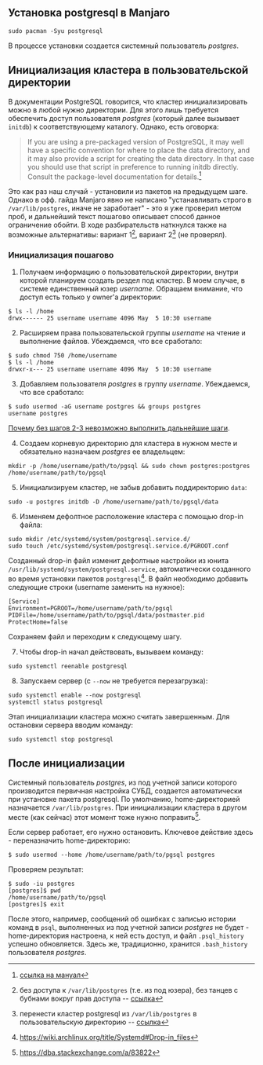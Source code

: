 ## Установка postgresql в Manjaro

```
sudo pacman -Syu postgresql
```

В процессе установки создается системный пользователь _postgres_.

## Инициализация кластера в пользовательской директории

В документации PostgreSQL говорится, что кластер инициализировать можно в любой нужно директории. Для этого лишь требуется обеспечить доступ пользователя _postgres_ (который далее вызывает `initdb`) к соответствующему каталогу. Однако, есть оговорка:

> If you are using a pre-packaged version of PostgreSQL, it may well have a specific convention for where to place the data directory, and it may also provide a script for creating the data directory. In that case you should use that script in preference to running initdb directly. Consult the package-level documentation for details.[^postgres-init-cluster-off]

Это как раз наш случай - установили из пакетов на предыдущем шаге. Однако в офф. гайда Manjaro явно не написано "устанавливать строго в `/var/lib/postgres`, иначе не заработает" - это я уже проверил метом проб, и дальнейший текст пошагово описывает способ данное ограничение обойти. В ходе разбирательств наткнулся также на возможные альтернативы: вариант 1[^custom-dir-alternative1], вариант 2[^custom-dir-alternative2] (не проверял).

### Инициализация пошагово

1. Получаем информацию о пользовательской директории, внутри которой планируем создать рездел под кластер. В моем случае, в системе единственный юзер _username_. Обращаем внимание, что доступ есть только у owner'a директории:
```
$ ls -l /home
drwx------ 25 username username 4096 May  5 10:30 username
```
2. Расширяем права пользовательской группы _username_ на чтение и выполнение файлов. Убеждаемся, что все сработало:
```
$ sudo chmod 750 /home/username
$ ls -l /home
drwxr-x--- 25 username username 4096 May  5 10:30 username
```
3. Добавляем пользователя _postgres_ в группу _username_. Убеждаемся, что все сработало:
```
$ sudo usermod -aG username postgres && groups postgres
username postgres
```
[Почему без шагов 2-3 невозможно выполнить дальнейшие шаги](postgresql_install_guide_nuances.md#важность-шагов-2-3).

4. Создаем корневую директорию для кластера в нужном месте и обязательно назначаем _postgres_ ее владельцем:
```
mkdir -p /home/username/path/to/pgsql && sudo chown postgres:postgres /home/username/path/to/pgsql
```
5. Инициализируем кластер, не забыв добавить поддиректорию `data`:
```
sudo -u postgres initdb -D /home/username/path/to/pgsql/data
```
6. Изменяем дефолтное расположение кластера с помощью drop-in файла:
```
sudo mkdir /etc/systemd/system/postgresql.service.d/
sudo touch /etc/systemd/system/postgresql.service.d/PGROOT.conf
```
Созданный drop-in файл изменит дефолтные настройки из юнита `/usr/lib/systemd/system/postgresql.service`, автоматически созданного во время установки пакетов `postgresql`[^drop-in-examples]. В файл необходимо добавить следующие строки (username заменить на нужное):
```
[Service]
Environment=PGROOT=/home/username/path/to/pgsql
PIDFile=/home/username/path/to/pgsql/data/postmaster.pid
ProtectHome=false
```
Сохраняем файл и переходим к следующему шагу.

7. Чтобы drop-in начал действовать, вызываем команду:
```
sudo systemctl reenable postgresql
```
8. Запускаем сервер (с `--now` не требуется перезагрузка):
```
sudo systemctl enable --now postgresql
systemctl status postgresql
```

Этап инициализации кластера можно считать завершенным. Для остановки сервера вводим команду:
```
sudo systemctl stop postgresql
```

## После инициализации

Системный пользователь _postgres_, из под учетной записи которого производится первичная настройка СУБД, создается автоматически при установке пакета postgresql. По умолчанию, home-директорией назначается `/var/lib/postgres`. При инициализации кластера в другом месте (как сейчас) этот момент тоже нужно поправить[^psql-write-history-error-resolve].

Если сервер работает, его нужно остановить. Ключевое действие здесь - переназначить home-директорию:
```
$ sudo usermod --home /home/username/path/to/pgsql postgres
```
Проверяем результат:
```
$ sudo -iu postgres
[postgres]$ pwd
/home/username/path/to/pgsql
[postgres]$ exit
```
После этого, например, сообщений об ошибках с записью истории команд в `psql`, выполненных из под учетной записи _postgres_ не будет - home-директория настроена, к ней есть доступ, и файл `.psql_history` успешно обновляется. Здесь же, традиционно, хранится `.bash_history` пользователя _postgres_.


[^drop-in-examples]: https://wiki.archlinux.org/title/Systemd#Drop-in_files
[^psql-write-history-error-resolve]: https://dba.stackexchange.com/a/83822
[^postgres-init-cluster-off]:[ссылка на мануал](https://www.postgresql.org/docs/14/creating-cluster.html) 
[^custom-dir-alternative1]: без доступа к `/var/lib/postgres` (т.е. из под юзера), без танцев с бубнами вокруг прав доступа -- [ссылка](https://cims.nyu.edu/webapps/content/systems/userservices/databases/PostgreSQL-cluster) 
[^custom-dir-alternative2]: перенести кластер postgresql из `/var/lib/postgres` в пользовательскую директорию -- [ссылка](https://www.digitalocean.com/community/tutorials/how-to-move-a-postgresql-data-directory-to-a-new-location-on-ubuntu-18-04) 
